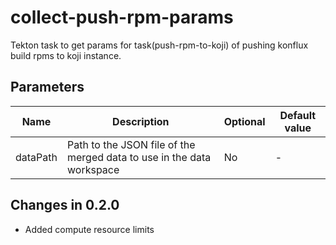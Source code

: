 # collect-push-rpm-params

Tekton task to get params for task(push-rpm-to-koji) of pushing konflux build rpms to koji instance.

## Parameters

| Name                 | Description                                                               | Optional | Default value |
|----------------------|---------------------------------------------------------------------------|----------|---------------|
| dataPath             | Path to the JSON file of the merged data to use in the data workspace     | No       | -             |

## Changes in 0.2.0
* Added compute resource limits
